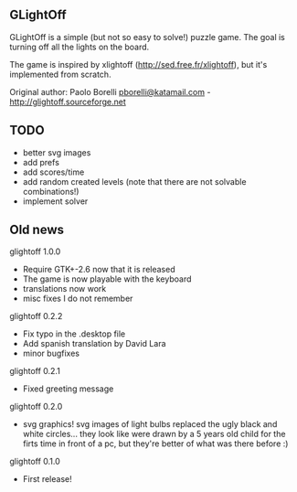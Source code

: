## GLightOff

GLightOff is a simple (but not so easy to solve!) puzzle game.
The goal is turning off all the lights on the board.

The game is inspired by xlightoff (http://sed.free.fr/xlightoff), but it's
implemented from scratch.

Original author: Paolo Borelli <pborelli@katamail.com> - http://glightoff.sourceforge.net

## TODO

* better svg images
* add prefs
* add scores/time
* add random created levels (note that there are not solvable combinations!)
* implement solver

## Old news

glightoff 1.0.0

- Require GTK+-2.6 now that it is released
- The game is now playable with the keyboard
- translations now work
- misc fixes I do not remember

glightoff 0.2.2

- Fix typo in the .desktop file
- Add spanish translation by David Lara
- minor bugfixes

glightoff 0.2.1

- Fixed greeting message

glightoff 0.2.0

- svg graphics! svg images of light bulbs replaced the ugly black and
  white circles... they look like were drawn by a 5 years old child
  for the firts time in front of a pc, but they're better of what was
  there before :)

glightoff 0.1.0

- First release!

